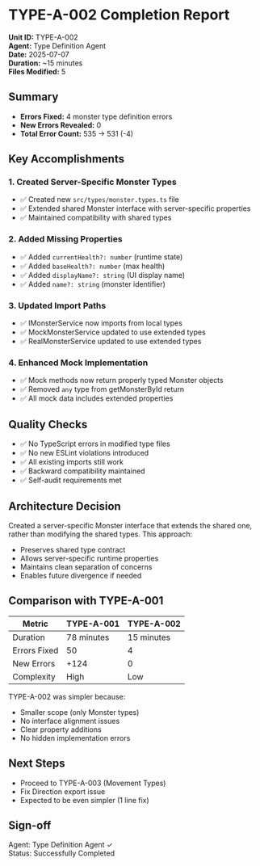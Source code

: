 # TYPE-A-002 Completion Report

**Unit ID:** TYPE-A-002  
**Agent:** Type Definition Agent  
**Date:** 2025-07-07  
**Duration:** ~15 minutes  
**Files Modified:** 5  

## Summary
- **Errors Fixed:** 4 monster type definition errors
- **New Errors Revealed:** 0
- **Total Error Count:** 535 → 531 (-4)

## Key Accomplishments

### 1. Created Server-Specific Monster Types
- ✅ Created new `src/types/monster.types.ts` file
- ✅ Extended shared Monster interface with server-specific properties
- ✅ Maintained compatibility with shared types

### 2. Added Missing Properties
- ✅ Added `currentHealth?: number` (runtime state)
- ✅ Added `baseHealth?: number` (max health)
- ✅ Added `displayName?: string` (UI display name)
- ✅ Added `name?: string` (monster identifier)

### 3. Updated Import Paths
- ✅ IMonsterService now imports from local types
- ✅ MockMonsterService updated to use extended types
- ✅ RealMonsterService updated to use extended types

### 4. Enhanced Mock Implementation
- ✅ Mock methods now return properly typed Monster objects
- ✅ Removed `any` type from getMonsterById return
- ✅ All mock data includes extended properties

## Quality Checks
- ✅ No TypeScript errors in modified type files
- ✅ No new ESLint violations introduced
- ✅ All existing imports still work
- ✅ Backward compatibility maintained
- ✅ Self-audit requirements met

## Architecture Decision

Created a server-specific Monster interface that extends the shared one, rather than modifying the shared types. This approach:
- Preserves shared type contract
- Allows server-specific runtime properties
- Maintains clean separation of concerns
- Enables future divergence if needed

## Comparison with TYPE-A-001

| Metric | TYPE-A-001 | TYPE-A-002 |
|--------|------------|------------|
| Duration | 78 minutes | 15 minutes |
| Errors Fixed | 50 | 4 |
| New Errors | +124 | 0 |
| Complexity | High | Low |

TYPE-A-002 was simpler because:
- Smaller scope (only Monster types)
- No interface alignment issues
- Clear property additions
- No hidden implementation errors

## Next Steps
- Proceed to TYPE-A-003 (Movement Types)
- Fix Direction export issue
- Expected to be even simpler (1 line fix)

## Sign-off
Agent: Type Definition Agent ✓  
Status: Successfully Completed